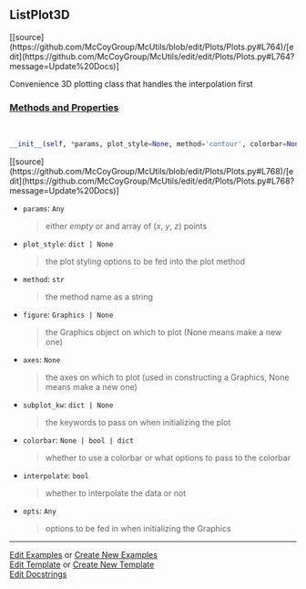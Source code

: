 ## <a id="McUtils.Plots.Plots.ListPlot3D">ListPlot3D</a> 
<div class="docs-source-link" markdown="1">
[[source](https://github.com/McCoyGroup/McUtils/blob/edit/Plots/Plots.py#L764)/[edit](https://github.com/McCoyGroup/McUtils/edit/edit/Plots/Plots.py#L764?message=Update%20Docs)]
</div>

Convenience 3D plotting class that handles the interpolation first

<div class="collapsible-section">
 <div class="collapsible-section collapsible-section-header" markdown="1">
 
### <a class="collapse-link" data-toggle="collapse" href="#methods">Methods and Properties</a> <a class="float-right" data-toggle="collapse" href="#methods"><i class="fa fa-chevron-down"></i></a>

 </div>
 <div class="collapsible-section collapsible-section-body collapse" id="methods" markdown="1">

<a id="McUtils.Plots.Plots.ListPlot3D.__init__" class="docs-object-method">&nbsp;</a> 
```python
__init__(self, *params, plot_style=None, method='contour', colorbar=None, figure=None, axes=None, subplot_kw=None, interpolate=True, **opts): 
```
<div class="docs-source-link" markdown="1">
[[source](https://github.com/McCoyGroup/McUtils/blob/edit/Plots/Plots.py#L768)/[edit](https://github.com/McCoyGroup/McUtils/edit/edit/Plots/Plots.py#L768?message=Update%20Docs)]
</div>


- `params`: `Any`
    >either _empty_ or and array of (_x_, _y_, _z_) points
- `plot_style`: `dict | None`
    >the plot styling options to be fed into the plot method
- `method`: `str`
    >the method name as a string
- `figure`: `Graphics | None`
    >the Graphics object on which to plot (None means make a new one)
- `axes`: `None`
    >the axes on which to plot (used in constructing a Graphics, None means make a new one)
- `subplot_kw`: `dict | None`
    >the keywords to pass on when initializing the plot
- `colorbar`: `None | bool | dict`
    >whether to use a colorbar or what options to pass to the colorbar
- `interpolate`: `bool`
    >whether to interpolate the data or not
- `opts`: `Any`
    >options to be fed in when initializing the Graphics

 </div>
</div>




___

[Edit Examples](https://github.com/McCoyGroup/McUtils/edit/gh-pages/ci/examples/McUtils/Plots/Plots/ListPlot3D.md) or 
[Create New Examples](https://github.com/McCoyGroup/McUtils/new/gh-pages/?filename=ci/examples/McUtils/Plots/Plots/ListPlot3D.md) <br/>
[Edit Template](https://github.com/McCoyGroup/McUtils/edit/gh-pages/ci/docs/McUtils/Plots/Plots/ListPlot3D.md) or 
[Create New Template](https://github.com/McCoyGroup/McUtils/new/gh-pages/?filename=ci/docs/templates/McUtils/Plots/Plots/ListPlot3D.md) <br/>
[Edit Docstrings](https://github.com/McCoyGroup/McUtils/edit/edit/Plots/Plots.py#L764?message=Update%20Docs)